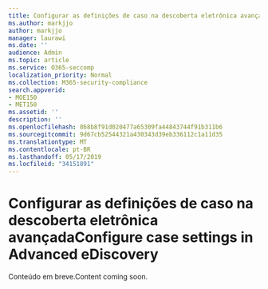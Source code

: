 ```yaml
---
title: Configurar as definições de caso na descoberta eletrônica avançada
ms.author: markjjo
author: markjjo
manager: laurawi
ms.date: ''
audience: Admin
ms.topic: article
ms.service: O365-seccomp
localization_priority: Normal
ms.collection: M365-security-compliance
search.appverid:
- MOE150
- MET150
ms.assetid: ''
description: ''
ms.openlocfilehash: 868b8f91d020477a65309fa44843744f91b311b6
ms.sourcegitcommit: 9d67cb52544321a430343d39eb336112c1a11d35
ms.translationtype: MT
ms.contentlocale: pt-BR
ms.lasthandoff: 05/17/2019
ms.locfileid: "34151891"
---
```

# <a name="configure-case-settings-in-advanced-ediscovery"></a><span data-ttu-id="d3725-102">Configurar as definições de caso na descoberta eletrônica avançada</span><span class="sxs-lookup"><span data-stu-id="d3725-102">Configure case settings in Advanced eDiscovery</span></span>

<span data-ttu-id="d3725-103">Conteúdo em breve.</span><span class="sxs-lookup"><span data-stu-id="d3725-103">Content coming soon.</span></span>